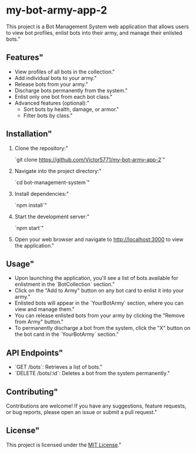 # my-bot-army-app-2

This project is a Bot Management System web application that allows users to view bot profiles, enlist bots into their army, and manage their enlisted bots." 

## Features" 
- View profiles of all bots in the collection." 
- Add individual bots to your army." 
- Release bots from your army." 
- Discharge bots permanently from the system." 
- Enlist only one bot from each bot class." 
- Advanced features (optional):" 
  - Sort bots by health, damage, or armor." 
  - Filter bots by class." 

## Installation" 

1. Clone the repository:" 

   \`git clone <https://github.com/Victor5771/my-bot-army-app-2>\`" 

2. Navigate into the project directory:" 

   \`cd bot-management-system\`" 

3. Install dependencies:" 

   \`npm install\`" 

4. Start the development server:" 

   \`npm start\`" 

5. Open your web browser and navigate to [http://localhost:3000](http://localhost:3000) to view the application." 

## Usage" 

- Upon launching the application, you'll see a list of bots available for enlistment in the \`BotCollection\` section." 
- Click on the \"Add to Army\" button on any bot card to enlist it into your army." 
- Enlisted bots will appear in the \`YourBotArmy\` section, where you can view and manage them." 
- You can release enlisted bots from your army by clicking the \"Remove from Army\" button." 
- To permanently discharge a bot from the system, click the \"X\" button on the bot card in the \`YourBotArmy\` section." 

## API Endpoints" 

- \`GET /bots\`: Retrieves a list of bots." 
- \`DELETE /bots/:id\`: Deletes a bot from the system permanently." 

## Contributing" 

Contributions are welcome! If you have any suggestions, feature requests, or bug reports, please open an issue or submit a pull request." 

## License" 

This project is licensed under the [MIT License](LICENSE)." 

